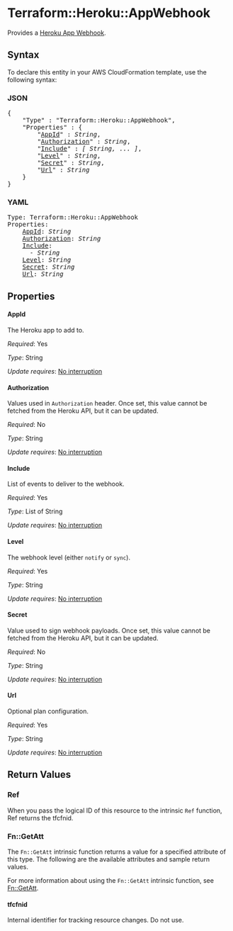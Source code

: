 # Terraform::Heroku::AppWebhook

Provides a [Heroku App Webhook](https://devcenter.heroku.com/categories/app-webhooks).

## Syntax

To declare this entity in your AWS CloudFormation template, use the following syntax:

### JSON

<pre>
{
    "Type" : "Terraform::Heroku::AppWebhook",
    "Properties" : {
        "<a href="#appid" title="AppId">AppId</a>" : <i>String</i>,
        "<a href="#authorization" title="Authorization">Authorization</a>" : <i>String</i>,
        "<a href="#include" title="Include">Include</a>" : <i>[ String, ... ]</i>,
        "<a href="#level" title="Level">Level</a>" : <i>String</i>,
        "<a href="#secret" title="Secret">Secret</a>" : <i>String</i>,
        "<a href="#url" title="Url">Url</a>" : <i>String</i>
    }
}
</pre>

### YAML

<pre>
Type: Terraform::Heroku::AppWebhook
Properties:
    <a href="#appid" title="AppId">AppId</a>: <i>String</i>
    <a href="#authorization" title="Authorization">Authorization</a>: <i>String</i>
    <a href="#include" title="Include">Include</a>: <i>
      - String</i>
    <a href="#level" title="Level">Level</a>: <i>String</i>
    <a href="#secret" title="Secret">Secret</a>: <i>String</i>
    <a href="#url" title="Url">Url</a>: <i>String</i>
</pre>

## Properties

#### AppId

The Heroku app to add to.

_Required_: Yes

_Type_: String

_Update requires_: [No interruption](https://docs.aws.amazon.com/AWSCloudFormation/latest/UserGuide/using-cfn-updating-stacks-update-behaviors.html#update-no-interrupt)

#### Authorization

Values used in `Authorization` header. Once set, this value cannot be fetched from the Heroku API, but it can be updated.

_Required_: No

_Type_: String

_Update requires_: [No interruption](https://docs.aws.amazon.com/AWSCloudFormation/latest/UserGuide/using-cfn-updating-stacks-update-behaviors.html#update-no-interrupt)

#### Include

List of events to deliver to the webhook.

_Required_: Yes

_Type_: List of String

_Update requires_: [No interruption](https://docs.aws.amazon.com/AWSCloudFormation/latest/UserGuide/using-cfn-updating-stacks-update-behaviors.html#update-no-interrupt)

#### Level

The webhook level (either `notify` or `sync`).

_Required_: Yes

_Type_: String

_Update requires_: [No interruption](https://docs.aws.amazon.com/AWSCloudFormation/latest/UserGuide/using-cfn-updating-stacks-update-behaviors.html#update-no-interrupt)

#### Secret

Value used to sign webhook payloads. Once set, this value cannot be fetched from the Heroku API, but it can be updated.

_Required_: No

_Type_: String

_Update requires_: [No interruption](https://docs.aws.amazon.com/AWSCloudFormation/latest/UserGuide/using-cfn-updating-stacks-update-behaviors.html#update-no-interrupt)

#### Url

Optional plan configuration.

_Required_: Yes

_Type_: String

_Update requires_: [No interruption](https://docs.aws.amazon.com/AWSCloudFormation/latest/UserGuide/using-cfn-updating-stacks-update-behaviors.html#update-no-interrupt)

## Return Values

### Ref

When you pass the logical ID of this resource to the intrinsic `Ref` function, Ref returns the tfcfnid.

### Fn::GetAtt

The `Fn::GetAtt` intrinsic function returns a value for a specified attribute of this type. The following are the available attributes and sample return values.

For more information about using the `Fn::GetAtt` intrinsic function, see [Fn::GetAtt](https://docs.aws.amazon.com/AWSCloudFormation/latest/UserGuide/intrinsic-function-reference-getatt.html).

#### tfcfnid

Internal identifier for tracking resource changes. Do not use.

